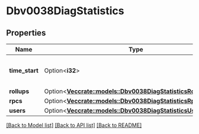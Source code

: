 # Dbv0038DiagStatistics

## Properties

Name | Type | Description | Notes
------------ | ------------- | ------------- | -------------
**time_start** | Option<**i32**> | Unix timestamp of start time | [optional]
**rollups** | Option<[**Vec<crate::models::Dbv0038DiagStatisticsRollupsInner>**](dbv0_0_38_diag_statistics_rollups_inner.md)> |  | [optional]
**rpcs** | Option<[**Vec<crate::models::Dbv0038DiagStatisticsRpcsInner>**](dbv0_0_38_diag_statistics_RPCs_inner.md)> |  | [optional]
**users** | Option<[**Vec<crate::models::Dbv0038DiagStatisticsUsersInner>**](dbv0_0_38_diag_statistics_users_inner.md)> |  | [optional]

[[Back to Model list]](../README.md#documentation-for-models) [[Back to API list]](../README.md#documentation-for-api-endpoints) [[Back to README]](../README.md)


